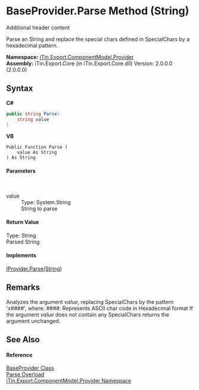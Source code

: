# BaseProvider.Parse Method (String)
Additional header content 

Parse an String and replace the special chars defined in SpecialChars by a hexadecimal pattern.

**Namespace:**&nbsp;<a href="N_iTin_Export_ComponentModel_Provider">iTin.Export.ComponentModel.Provider</a><br />**Assembly:**&nbsp;iTin.Export.Core (in iTin.Export.Core.dll) Version: 2.0.0.0 (2.0.0.0)

## Syntax

**C#**<br />
``` C#
public string Parse(
	string value
)
```

**VB**<br />
``` VB
Public Function Parse ( 
	value As String
) As String
```


#### Parameters
&nbsp;<dl><dt>value</dt><dd>Type: System.String<br />String to parse</dd></dl>

#### Return Value
Type: String<br />Parsed String.

#### Implements
<a href="M_iTin_Export_ComponentModel_Provider_IProvider_Parse">IProvider.Parse(String)</a><br />

## Remarks
Analyzes the argument *value*, replacing SpecialChars by the pattern '_x####_', where: ####: Represents ASCII char code in Hexadecimal format If the argument *value* does not contain any SpecialChars returns the argument unchanged.

## See Also


#### Reference
<a href="T_iTin_Export_ComponentModel_Provider_BaseProvider">BaseProvider Class</a><br /><a href="Overload_iTin_Export_ComponentModel_Provider_BaseProvider_Parse">Parse Overload</a><br /><a href="N_iTin_Export_ComponentModel_Provider">iTin.Export.ComponentModel.Provider Namespace</a><br />
